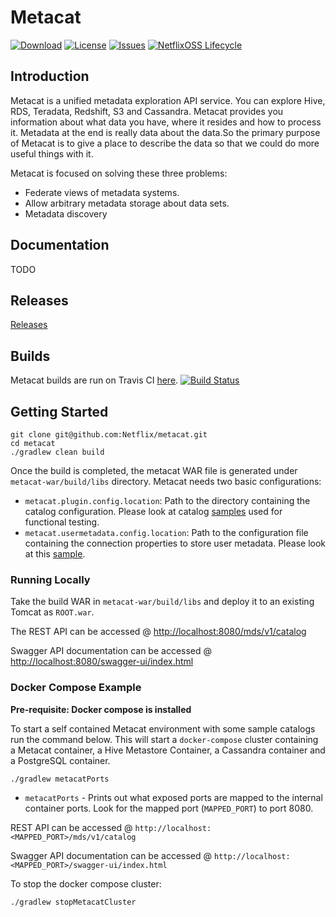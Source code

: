 # Metacat

[![Download](https://api.bintray.com/packages/netflixoss/maven/metacat/images/download.svg)](https://bintray.com/netflixoss/maven/metacat/_latestVersion)
[![License](https://img.shields.io/github/license/Netflix/metacat.svg)](http://www.apache.org/licenses/LICENSE-2.0)
[![Issues](https://img.shields.io/github/issues/Netflix/metacat.svg)](https://github.com/Netflix/metacat/issues)
[![NetflixOSS Lifecycle](https://img.shields.io/osslifecycle/Netflix/metacat.svg)]()

## Introduction

Metacat is a unified metadata exploration API service. You can explore Hive, RDS, Teradata, Redshift, S3 and Cassandra. Metacat provides you information about what data you have, where it resides and how to process it. Metadata at the end is really data about the data.So the primary purpose of Metacat is to give a place to describe the data so that we could do more useful things with it.

Metacat is focused on solving these three problems:

* Federate views of metadata systems.
* Allow arbitrary metadata storage about data sets.
* Metadata discovery

## Documentation

TODO

## Releases

[Releases](https://github.com/Netflix/metacat/releases/)

## Builds

Metacat builds are run on Travis CI [here](https://travis-ci.com/Netflix/metacat).
[![Build Status](https://travis-ci.com/Netflix/metacat.svg?branch=master)](https://travis-ci.com/Netflix/metacat)

## Getting Started

```
git clone git@github.com:Netflix/metacat.git
cd metacat
./gradlew clean build
```

Once the build is completed, the metacat WAR file is generated under `metacat-war/build/libs` directory. Metacat needs 
two basic configurations:

* `metacat.plugin.config.location`: Path to the directory containing the catalog configuration. Please look at 
catalog [samples](https://github.com/Netflix/metacat/tree/master/metacat-functional-tests/metacat-test-cluster/etc-metacat/catalog) used for functional testing.
* `metacat.usermetadata.config.location`: Path to the configuration file containing the connection properties to store 
user metadata. Please look at this [sample](https://github.com/Netflix/metacat/blob/master/metacat-functional-tests/metacat-test-cluster/etc-metacat/usermetadata.properties).

### Running Locally

Take the build WAR in `metacat-war/build/libs` and deploy it to an existing Tomcat as `ROOT.war`.

The REST API can be accessed @ [http://localhost:8080/mds/v1/catalog](http://localhost:8080/mds/v1/catalog)

Swagger API documentation can be accessed @ [http://localhost:8080/swagger-ui/index.html](http://localhost:8080/swagger-ui/index.html)

### Docker Compose Example

**Pre-requisite: Docker compose is installed**

To start a self contained Metacat environment with some sample catalogs run the command below. 
This will start a `docker-compose` cluster containing a Metacat container, a Hive Metastore Container, a Cassandra 
container and a PostgreSQL container.

```
./gradlew metacatPorts
```

* `metacatPorts` - Prints out what exposed ports are mapped to the internal container ports.
Look for the mapped port (`MAPPED_PORT`) to port 8080.

REST API can be accessed @ `http://localhost:<MAPPED_PORT>/mds/v1/catalog`

Swagger API documentation can be accessed @ `http://localhost:<MAPPED_PORT>/swagger-ui/index.html`

To stop the docker compose cluster:

```
./gradlew stopMetacatCluster
```
